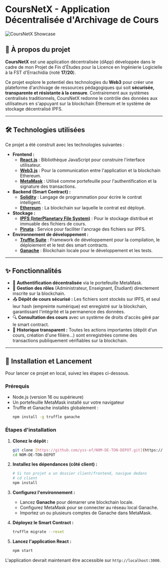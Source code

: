 # CoursNetX - Application Décentralisée d'Archivage de Cours

![CoursNetX Showcase](https://user-images.githubusercontent.com/LINK_TO_AN_IMAGE_OR_GIF_OF_YOUR_APP)

## 📖 À propos du projet

**CoursNetX** est une application décentralisée (dApp) développée dans le cadre de mon Projet de Fin d'Études pour la Licence en Ingénierie Logicielle à la FST d'Errachidia (noté **17/20**).

Ce projet explore le potentiel des technologies du **Web3** pour créer une plateforme d'archivage de ressources pédagogiques qui soit **sécurisée, transparente et résistante à la censure**. Contrairement aux systèmes centralisés traditionnels, CoursNetX redonne le contrôle des données aux utilisateurs en s'appuyant sur la blockchain Ethereum et le système de stockage décentralisé IPFS.

---

## 🛠️ Technologies utilisées

Ce projet a été construit avec les technologies suivantes :

* **Frontend :**
    * [**React.js**](https://reactjs.org/) : Bibliothèque JavaScript pour construire l'interface utilisateur.
    * [**Web3.js**](https://web3js.readthedocs.io/) : Pour la communication entre l'application et la blockchain Ethereum.
    * [**MetaMask**](https://metamask.io/) : Utilisé comme portefeuille pour l'authentification et la signature des transactions.
* **Backend (Smart Contract) :**
    * [**Solidity**](https://soliditylang.org/) : Langage de programmation pour écrire le contrat intelligent.
    * [**Ethereum**](https://ethereum.org/) : La blockchain sur laquelle le contrat est déployé.
* **Stockage :**
    * [**IPFS (InterPlanetary File System)**](https://ipfs.io/) : Pour le stockage distribué et immuable des fichiers de cours.
    * [**Pinata**](https://www.pinata.cloud/) : Service pour faciliter l'ancrage des fichiers sur IPFS.
* **Environnement de développement :**
    * [**Truffle Suite**](https://www.trufflesuite.com/) : Framework de développement pour la compilation, le déploiement et le test des smart contracts.
    * [**Ganache**](https://www.trufflesuite.com/ganache) : Blockchain locale pour le développement et les tests.

---

## ✨ Fonctionnalités

* 🔐 **Authentification décentralisée** via le portefeuille MetaMask.
* 👤 **Gestion des rôles** (Administrateur, Enseignant, Étudiant) directement inscrite sur la blockchain.
* 📤 **Dépôt de cours sécurisé :** Les fichiers sont stockés sur IPFS, et seul leur hash (empreinte numérique) est enregistré sur la blockchain, garantissant l'intégrité et la permanence des données.
* 🔍 **Consultation des cours** avec un système de droits d'accès géré par le smart contract.
* 📜 **Historique transparent :** Toutes les actions importantes (dépôt d'un cours, création d'une filière...) sont enregistrées comme des transactions publiquement vérifiables sur la blockchain.

---

## 🚀 Installation et Lancement

Pour lancer ce projet en local, suivez les étapes ci-dessous.

### Prérequis

* Node.js (version 16 ou supérieure)
* Un portefeuille MetaMask installé sur votre navigateur
* Truffle et Ganache installés globalement :
    ```bash
    npm install -g truffle ganache
    ```

### Étapes d'installation

1.  **Clonez le dépôt :**
    ```bash
    git clone [https://github.com/yss-ef/NOM-DE-TON-DEPOT.git](https://github.com/yss-ef/NOM-DE-TON-DEPOT.git)
    cd NOM-DE-TON-DEPOT
    ```

2.  **Installez les dépendances (côté client) :**
    ```bash
    # Si ton projet a un dossier client/frontend, navigue dedans
    # cd client
    npm install
    ```

3.  **Configurez l'environnement :**
    * Lancez **Ganache** pour démarrer une blockchain locale.
    * Configurez MetaMask pour se connecter au réseau local Ganache.
    * Importez un ou plusieurs comptes de Ganache dans MetaMask.

4.  **Déployez le Smart Contract :**
    ```bash
    truffle migrate --reset
    ```

5.  **Lancez l'application React :**
    ```bash
    npm start
    ```

L'application devrait maintenant être accessible sur `http://localhost:3000`.
